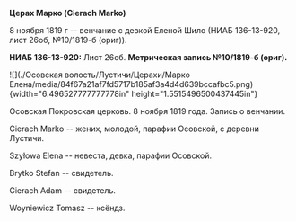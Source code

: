 **Церах Марко (Cierach Marko)**

8 ноября 1819 г -- венчание с девкой Еленой Шило (НИАБ 136-13-920, лист
26об, №10/1819-б (ориг)).

**НИАБ 136-13-920:** Лист 26об. **Метрическая запись №10/1819-б
(ориг).**

![](./Осовская волость/Лустичи/Церахи/Марко Елена/media/84f67a21af7fd5717b185af3a4d4d639bccafbc5.png){width="6.496527777777778in"
height="1.5515496500437445in"}

Осовская Покровская церковь. 8 ноября 1819 года. Запись о венчании.

Cierach Markо -- жених, молодой, парафии Осовской, с деревни Лустичи.

Szyłowa Elena -- невеста, девка, парафии Осовской.

Brytko Stefan -- свидетель.

Cierach Adam -- свидетель.

Woyniewicz Tomasz -- ксёндз.
